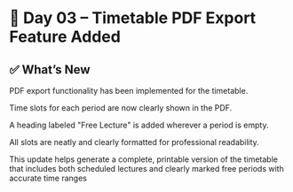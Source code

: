 # 📅 Day 03 – Timetable PDF Export Feature Added
## ✅ What’s New
PDF export functionality has been implemented for the timetable.

Time slots for each period are now clearly shown in the PDF.

A heading labeled "Free Lecture" is added wherever a period is empty.

All slots are neatly and clearly formatted for professional readability.

This update helps generate a complete, printable version of the timetable that includes both scheduled lectures and clearly marked free periods with accurate time ranges
